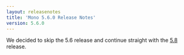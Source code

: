 ```yaml
---
layout: releasenotes
title: 'Mono 5.6.0 Release Notes'
version: 5.6.0
---
```


We decided to skip the 5.6 release and continue straight with the [5.8](/docs/about-mono/releases/5.8.0) release.
